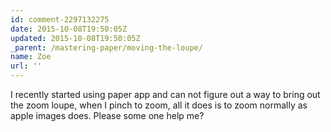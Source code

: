 ```yaml
---
id: comment-2297132275
date: 2015-10-08T19:50:05Z
updated: 2015-10-08T19:50:05Z
_parent: /mastering-paper/moving-the-loupe/
name: Zoe
url: ''
---
```


I recently started using paper app and can not figure out a way to bring out the
zoom loupe, when I pinch to zoom, all it does is to zoom normally as apple
images does. Please some one help me?
